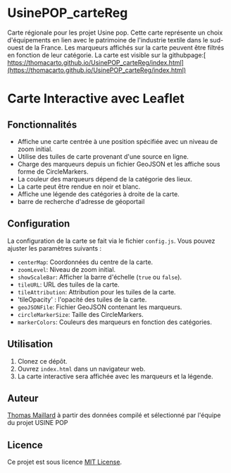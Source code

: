 # UsinePOP_carteReg
Carte régionale pour les projet Usine pop.
Cette carte représente un choix d'équipements en lien avec le patrimoine de l'industrie textile dans le sud-ouest de la France.
Les marqueurs affichés sur la carte peuvent être filtrés en fonction de leur catégorie.
La carte est visible sur la githubpage:[ https://thomacarto.github.io/UsinePOP_carteReg/index.html](https://thomacarto.github.io/UsinePOP_carteReg/index.html)
# Carte Interactive avec Leaflet


## Fonctionnalités

- Affiche une carte centrée à une position spécifiée avec un niveau de zoom initial.
- Utilise des tuiles de carte provenant d'une source en ligne.
- Charge des marqueurs depuis un fichier GeoJSON et les affiche sous forme de CircleMarkers.
- La couleur des marqueurs dépend de la catégorie des lieux.
- La carte peut être rendue en noir et blanc.
- Affiche une légende des catégories à droite de la carte.
- barre de recherche d'adresse de géoportail

## Configuration

La configuration de la carte se fait via le fichier `config.js`. Vous pouvez ajuster les paramètres suivants :

- `centerMap`: Coordonnées du centre de la carte.
- `zoomLevel`: Niveau de zoom initial.
- `showScaleBar`: Afficher la barre d'échelle (`true` ou `false`).
- `tileURL`: URL des tuiles de la carte.
- `tileAttribution`: Attribution pour les tuiles de la carte.
- 'tileOpacity' : l'opacité des tuiles de la carte.
- `geoJSONFile`: Fichier GeoJSON contenant les marqueurs.
- `circleMarkerSize`: Taille des CircleMarkers.
- `markerColors`: Couleurs des marqueurs en fonction des catégories.

## Utilisation

1. Clonez ce dépôt.
2. Ouvrez `index.html` dans un navigateur web.
3. La carte interactive sera affichée avec les marqueurs et la légende.

## Auteur
[Thomas Maillard](https://github.com/ThoMaCarto)
à partir des données compilé et sélectionné par l'équipe du projet USINE POP

## Licence

Ce projet est sous licence [MIT License](LICENSE).
